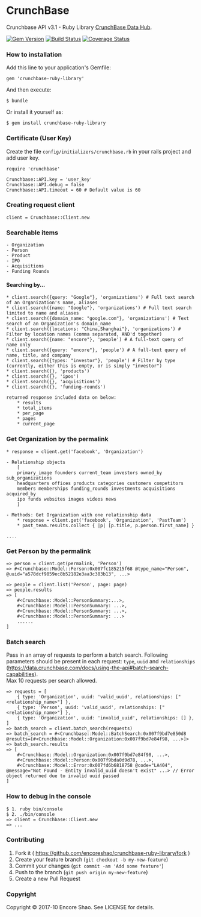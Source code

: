 # CrunchBase

Crunchbase API v3.1 - Ruby Library [CrunchBase Data Hub](https://data.crunchbase.com/v3.1/docs/using-the-api).

[![Gem Version](https://badge.fury.io/rb/crunchbase-ruby-library.svg)](https://badge.fury.io/rb/crunchbase-ruby-library)
[![Build Status](https://travis-ci.org/encoreshao/crunchbase-ruby-library.svg?branch=master)](https://travis-ci.org/encoreshao/crunchbase-ruby-library)
[![Coverage Status](https://coveralls.io/repos/github/encoreshao/crunchbase-ruby-library/badge.svg)](https://coveralls.io/github/encoreshao/crunchbase-ruby-library)

### How to installation

Add this line to your application's Gemfile:

    gem 'crunchbase-ruby-library'

And then execute:

    $ bundle

Or install it yourself as:

    $ gem install crunchbase-ruby-library

### Certificate (User Key)

Create the file `config/initializers/crunchbase.rb` in your rails project and add user key.

    require 'crunchbase'

    Crunchbase::API.key = 'user_key'
    Crunchbase::API.debug = false
    Crunchbase::API.timeout = 60 # Default value is 60

### Creating request client

    client = Crunchbase::Client.new

### Searchable items

    - Organization
    - Person
    - Product
    - IPO
    - Acquisitions
    - Funding Rounds

#### Searching by...

    * client.search({query: "Google"}, 'organizations') # Full text search of an Organization's name, aliases
    * client.search({name: "Google"}, 'organizations') # Full text search limited to name and aliases
    * client.search({domain_name: "google.com"}, 'organizations') # Text search of an Organization's domain_name
    * client.search({locations: "China,Shanghai"}, 'organizations') # Filter by location names (comma separated, AND'd together)
    * client.search({name: "encore"}, 'people') # A full-text query of name only
    * client.search({query: "encore"}, 'people') # A full-text query of name, title, and company
    * client.search({types: "investor"}, 'people') # Filter by type (currently, either this is empty, or is simply "investor")
    * client.search({}, 'products')
    * client.search({}, 'ipos')
    * client.search({}, 'acquisitions')
    * client.search({}, 'funding-rounds')

    returned response included data on below:
        * results
        * total_items
        * per_page
        * pages
        * current_page

### Get Organization by the permalink

    * response = client.get('facebook', 'Organization')

    - Relationship objects
        [
        primary_image founders current_team investors owned_by sub_organizations
        headquarters offices products categories customers competitors
        members memberships funding_rounds investments acquisitions acquired_by
        ipo funds websites images videos news
        ]

    - Methods: Get Organization with one relationship data
        * response = client.get('facebook', 'Organization', 'PastTeam')
        * past_team.results.collect { |p| [p.title, p.person.first_name] }

    ....

### Get Person by the permalink

    => person = client.get(permalink, 'Person')
    => #<Crunchbase::Model::Person:0x007fc185215f68 @type_name="Person", @uuid="a578dcf9859ec8b52182e3aa3c383b13", ...>

    => people = client.list('Person', page: page)
    => people.results
    => [
        #<Crunchbase::Model::PersonSummary:...>,
        #<Crunchbase::Model::PersonSummary: ...>,
        #<Crunchbase::Model::PersonSummary: ...>,
        #<Crunchbase::Model::PersonSummary: ...>
        ......
    ]

### Batch search
Pass in an array of requests to perform a batch search. Following parameters should be present in each request: `type`, `uuid` and `relationships` (https://data.crunchbase.com/docs/using-the-api#batch-search-capabilities).<br/>
Max 10 requests per search allowed.

    => requests = [
        { type: 'Organization', uuid: 'valid_uuid', relationships: ["<relationship_name>"] },
        { type: 'Person', uuid: 'valid_uuid', relationships: ["<relationship_name>"] },
        { type: 'Organization', uuid: 'invalid_uuid', relationships: [] },
    ]
    => batch_search = client.batch_search(requests)
    => batch_search = #<Crunchbase::Model::BatchSearch:0x007f9bd7e850d8 @results=[#<Crunchbase::Model::Organization:0x007f9bd7e84f98, ...>]>
    => batch_search.results
    => [
        #<Crunchbase::Model::Organization:0x007f9bd7e84f98, ...>,
        #<Crunchbase::Model::Person:0x007f9bda0d9d78, ...>,
        #<Crunchbase::Model::Error:0x007fd6b6818758 @code="LA404", @message="Not Found - Entity invalid_uuid doesn't exist" ...> // Error object returned due to invalid uuid passed
    ]


### How to debug in the console

    $ 1. ruby bin/console
    $ 2. ./bin/console
    => client = Crunchbase::Client.new
    => ...

### Contributing

1. Fork it ( https://github.com/encoreshao/crunchbase-ruby-library/fork )
2. Create your feature branch (`git checkout -b my-new-feature`)
3. Commit your changes (`git commit -am 'Add some feature'`)
4. Push to the branch (`git push origin my-new-feature`)
5. Create a new Pull Request

### Copyright

Copyright © 2017-10 Encore Shao. See LICENSE for details.
